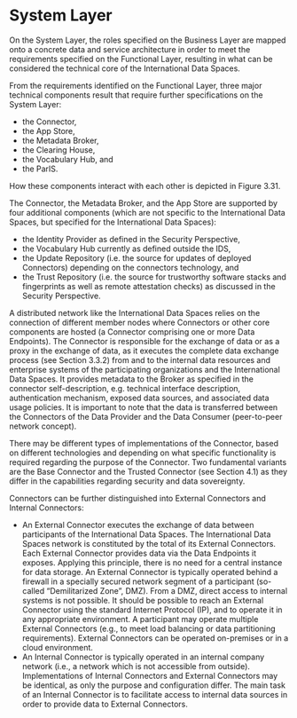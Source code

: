 # System Layer

On the System Layer, the roles specified on the Business Layer are mapped onto a concrete data and service architecture
in order to meet the requirements specified on the Functional Layer, resulting in what can be considered the technical core
of the International Data Spaces.

From the requirements identified on the Functional Layer, three major technical components result that require further specifications on the System Layer:
- the Connector,
- the App Store,
- the Metadata Broker,
- the Clearing House,
- the Vocabulary Hub, and
- the ParIS.

How these components interact with each other is depicted
in Figure 3.31.

The Connector, the Metadata Broker, and the App Store are supported
by four additional components (which are not specific to the
International Data Spaces, but specified for the International
Data Spaces):

- the Identity Provider as defined in the Security
Perspective,
- the Vocabulary Hub currently as defined outside the IDS,
- the Update Repository (i.e. the source for updates of deployed Connectors) depending on the connectors technology, and <!--//**TODO**: 'Update Repository' is new at this location (by Sebastian Bader) -->
- the Trust Repository (i.e. the source for trustworthy software stacks and fingerprints as well as remote attestation checks) as discussed in the Security Perspective. <!--//**TODO**: 'Trust Repository' is new at this location (by Sebastian Bader) -->

A distributed network like the International Data Spaces relies on the connection of different member nodes where Connectors or other core components are hosted (a Connector comprising one or more Data Endpoints). The Connector is responsible for the exchange of data or as a proxy in the exchange of data, as it executes the complete data exchange process (see Section 3.3.2) from and to the internal data resources and enterprise systems of the participating organizations and the International Data Spaces. It provides metadata to the Broker as specified in the connector self-description, e.g. technical interface description, authentication mechanism, exposed data sources, and associated data usage policies. It is important to note that the data is transferred between the Connectors of the Data Provider and the Data Consumer (peer-to-peer network concept).

There may be different types of implementations of the Connector, based on different technologies and depending on what specific functionality is required regarding the purpose of the Connector. Two fundamental variants are the Base Connector and the Trusted Connector (see Section 4.1) as they differ in the capabilities regarding security and data sovereignty.

Connectors can be further distinguished into External Connectors and Internal Connectors:
- An External Connector executes the exchange of data between participants of the International Data Spaces. The
International Data Spaces network is constituted by the total of its External Connectors. Each External Connector
provides data via the Data Endpoints it exposes. Applying this principle, there is no need for a central instance for
data storage. An External Connector is typically operated behind a firewall in a specially secured network segment
of a participant (so-called “Demilitarized Zone”, DMZ). From a DMZ, direct access to internal systems is not possible.
It should be possible to reach an External Connector using the standard Internet Protocol (IP), and to operate it
in any appropriate environment. A participant may operate multiple External Connectors (e.g., to meet load balancing
or data partitioning requirements). External Connectors can be operated on-premises or in a cloud environment.
- An Internal Connector is typically operated in an internal company network (i.e., a network which is not accessible
from outside). Implementations of Internal Connectors and External Connectors may be identical, as only the purpose
and configuration differ. The main task of an Internal Connector is to facilitate access to internal data sources in
order to provide data to External Connectors.
